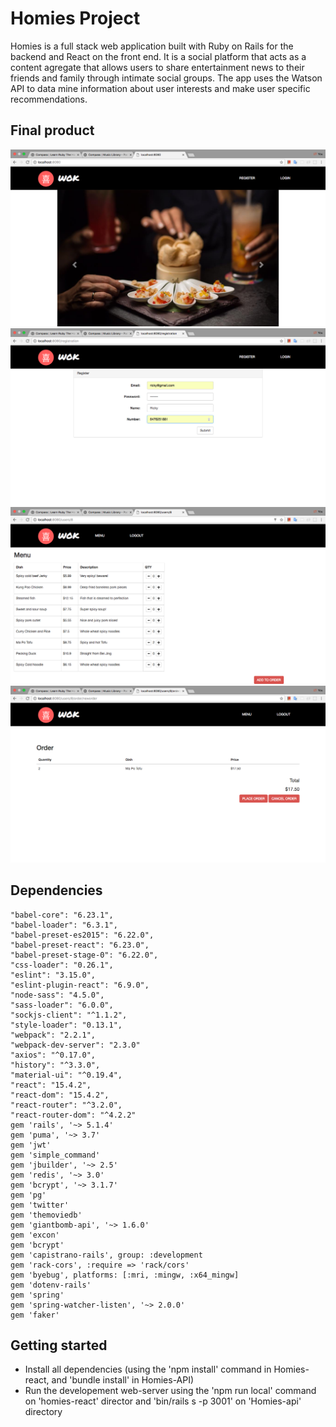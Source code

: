 # Homies Project

Homies is a full stack web application built with Ruby on Rails for the backend and React on the front end. It is a social platform that acts as a content agregate that allows users to share entertainment news to their friends and family through intimate social groups. The app uses the Watson API to data mine information about user interests and make user specific recommendations. 

## Final product

![This is the home page](https://github.com/rickysychan/mzr_foodapp/blob/master/docs/Landing_page.png)
![Registration page](https://github.com/rickysychan/mzr_foodapp/blob/master/docs/Registration.png)
![Menu page](https://github.com/rickysychan/mzr_foodapp/blob/master/docs/Menu_page.png)
![Confirmation page](https://github.com/rickysychan/mzr_foodapp/blob/master/docs/Confirmation_Page.png)

## Dependencies

    "babel-core": "6.23.1",
    "babel-loader": "6.3.1",
    "babel-preset-es2015": "6.22.0",
    "babel-preset-react": "6.23.0",
    "babel-preset-stage-0": "6.22.0",
    "css-loader": "0.26.1",
    "eslint": "3.15.0",
    "eslint-plugin-react": "6.9.0",
    "node-sass": "4.5.0",
    "sass-loader": "6.0.0",
    "sockjs-client": "^1.1.2",
    "style-loader": "0.13.1",
    "webpack": "2.2.1",
    "webpack-dev-server": "2.3.0"
    "axios": "^0.17.0",
    "history": "^3.3.0",
    "material-ui": "^0.19.4",
    "react": "15.4.2",
    "react-dom": "15.4.2",
    "react-router": "^3.2.0",
    "react-router-dom": "^4.2.2"
    gem 'rails', '~> 5.1.4'
    gem 'puma', '~> 3.7'
    gem 'jwt'
    gem 'simple_command'
    gem 'jbuilder', '~> 2.5'
    gem 'redis', '~> 3.0'
    gem 'bcrypt', '~> 3.1.7'
    gem 'pg'
    gem 'twitter'
    gem 'themoviedb'
    gem 'giantbomb-api', '~> 1.6.0'
    gem 'excon'
    gem 'bcrypt'
    gem 'capistrano-rails', group: :development
    gem 'rack-cors', :require => 'rack/cors'
    gem 'byebug', platforms: [:mri, :mingw, :x64_mingw]
    gem 'dotenv-rails'
    gem 'spring'
    gem 'spring-watcher-listen', '~> 2.0.0'
    gem 'faker'


## Getting started

- Install all dependencies (using the 'npm install' command in Homies-react, and 'bundle install' in Homies-API)
- Run the developement web-server using the 'npm run local' command on 'homies-react' director and 'bin/rails s -p 3001' on 'Homies-api' directory
